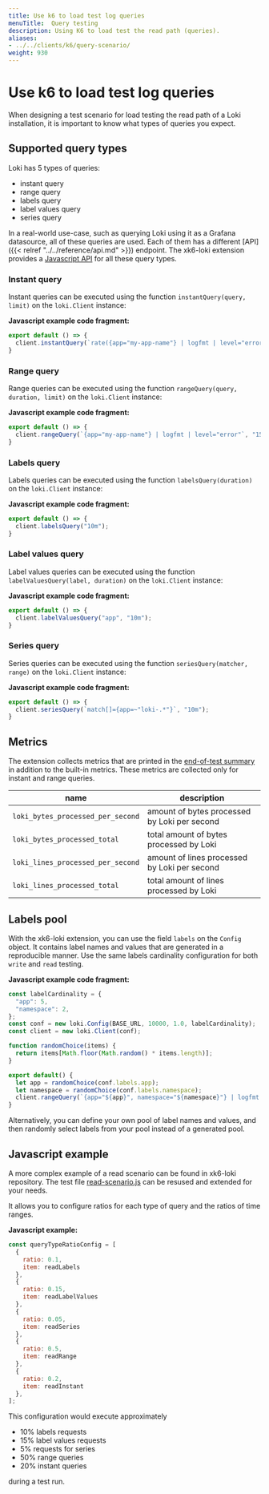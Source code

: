 ```yaml
---
title: Use k6 to load test log queries
menuTitle:  Query testing
description: Using K6 to load test the read path (queries).
aliases: 
- ../../clients/k6/query-scenario/
weight: 930
---
```

# Use k6 to load test log queries

When designing a test scenario for load testing the read path of a Loki
installation, it is important to know what types of queries you expect.

## Supported query types

Loki has 5 types of queries:

* instant query
* range query
* labels query
* label values query
* series query

In a real-world use-case, such as querying Loki using it as a Grafana
datasource, all of these queries are used. Each of them has a different
[API]({{< relref "../../reference/api.md" >}}) endpoint. The xk6-loki extension
provides a [Javascript API](https://github.com/grafana/xk6-loki#javascript-api)
for all these query types.


### Instant query

Instant queries can be executed using the function `instantQuery(query, limit)`
on the `loki.Client` instance:

**Javascript example code fragment:**

```javascript
export default () => {
  client.instantQuery(`rate({app="my-app-name"} | logfmt | level="error" [5m])`);
}
```

### Range query

Range queries can be executed using the function `rangeQuery(query, duration, limit)`
on the `loki.Client` instance:

**Javascript example code fragment:**

```javascript
export default () => {
  client.rangeQuery(`{app="my-app-name"} | logfmt | level="error"`, "15m");
}
```

### Labels query

Labels queries can be executed using the function `labelsQuery(duration)`
on the `loki.Client` instance:

**Javascript example code fragment:**

```javascript
export default () => {
  client.labelsQuery("10m");
}
```

### Label values query

Label values queries can be executed using the function `labelValuesQuery(label, duration)`
on the `loki.Client` instance:

**Javascript example code fragment:**

```javascript
export default () => {
  client.labelValuesQuery("app", "10m");
}
```

### Series query

Series queries can be executed using the function `seriesQuery(matcher, range)`
on the `loki.Client` instance:

**Javascript example code fragment:**

```javascript
export default () => {
  client.seriesQuery(`match[]={app=~"loki-.*"}`, "10m");
}
```

## Metrics

The extension collects metrics that are printed in the
[end-of-test summary](https://k6.io/docs/results-visualization/end-of-test-summary/) in addition to the built-in metrics.
These metrics are collected only for instant and range queries.

| name                              | description                                  |
|-----------------------------------|----------------------------------------------|
| `loki_bytes_processed_per_second` | amount of bytes processed by Loki per second |
| `loki_bytes_processed_total`      | total amount of bytes processed by Loki      |
| `loki_lines_processed_per_second` | amount of lines processed by Loki per second |
| `loki_lines_processed_total`      | total amount of lines processed by Loki      |

## Labels pool

With the xk6-loki extension, you can use the field `labels` on the `Config`
object. It contains label names and values that are generated in a reproducible
manner. Use the same labels cardinality configuration for both `write` and
`read` testing.

**Javascript example code fragment:**

```javascript
const labelCardinality = {
  "app": 5,
  "namespace": 2,
};
const conf = new loki.Config(BASE_URL, 10000, 1.0, labelCardinality);
const client = new loki.Client(conf);

function randomChoice(items) {
  return items[Math.floor(Math.random() * items.length)];
}

export default() {
  let app = randomChoice(conf.labels.app);
  let namespace = randomChoice(conf.labels.namespace);
  client.rangeQuery(`{app="${app}", namespace="${namespace}"} | logfmt | level="error"`, "15m");
}
```

Alternatively, you can define your own pool of label names and values,
and then randomly select labels from your pool instead of a generated pool. 

## Javascript example

A more complex example of a read scenario can be found in xk6-loki repository.
The test file
[read-scenario.js](https://github.com/grafana/xk6-loki/blob/main/examples/read-scenario.js)
can be resused and extended for your needs.

It allows you to configure ratios for each type of query and the ratios of time
ranges.

**Javascript example:**

```javascript
const queryTypeRatioConfig = [
  {
    ratio: 0.1,
    item: readLabels
  },
  {
    ratio: 0.15,
    item: readLabelValues
  },
  {
    ratio: 0.05,
    item: readSeries
  },
  {
    ratio: 0.5,
    item: readRange
  },
  {
    ratio: 0.2,
    item: readInstant
  },
];
```

This configuration would execute approximately

- 10% labels requests
- 15% label values requests
- 5% requests for series
- 50% range queries
- 20% instant queries

during a test run.
